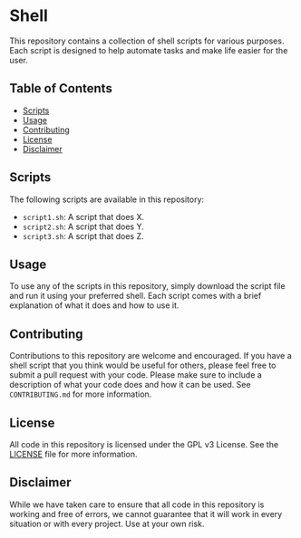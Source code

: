 # Shell

This repository contains a collection of shell scripts for various purposes. Each script is designed to help automate tasks and make life easier for the user.

## Table of Contents

- [Scripts](#scripts)
- [Usage](#usage)
- [Contributing](#contributing)
- [License](#license)
- [Disclaimer](#disclaimer)

## Scripts

The following scripts are available in this repository:

- `script1.sh`: A script that does X.
- `script2.sh`: A script that does Y.
- `script3.sh`: A script that does Z.

## Usage

To use any of the scripts in this repository, simply download the script file and run it using your preferred shell. Each script comes with a brief explanation of what it does and how to use it.

## Contributing

Contributions to this repository are welcome and encouraged. If you have a shell script that you think would be useful for others, please feel free to submit a pull request with your code. Please make sure to include a description of what your code does and how it can be used. See `CONTRIBUTING.md` for more information.

## License

All code in this repository is licensed under the GPL v3 License. See the [LICENSE](./LICENSE) file for more information.

## Disclaimer

While we have taken care to ensure that all code in this repository is working and free of errors, we cannot guarantee that it will work in every situation or with every project. Use at your own risk.
